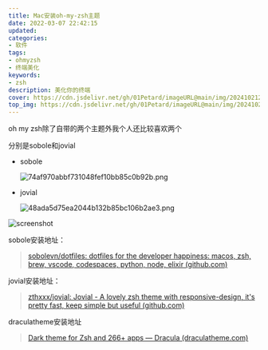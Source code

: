```yaml
---
title: Mac安装oh-my-zsh主题
date: 2022-03-07 22:42:15
updated:
categories: 
- 软件
tags: 
- ohmyzsh
- 终端美化
keywords:
- zsh
description: 美化你的终端
cover: https://cdn.jsdelivr.net/gh/01Petard/imageURL@main/img/202410212218198.png
top_img: https://cdn.jsdelivr.net/gh/01Petard/imageURL@main/img/202410212218476.png
---
```




oh my zsh除了自带的两个主题外我个人还比较喜欢两个

分别是sobole和jovial

- sobole 

  ![74af970abbf731048fef10bb85c0b92b.png](https://img-blog.csdnimg.cn/img_convert/74af970abbf731048fef10bb85c0b92b.png)

- jovial

  ![48ada5d75ea2044b132b85bc106b2ae3.png](https://img-blog.csdnimg.cn/img_convert/48ada5d75ea2044b132b85bc106b2ae3.png)

![screenshot](https://i0.hdslb.com/bfs/album/d96c49f36aadd0c4a7709312c42c11dbff04e71e.png)

sobole安装地址：

> [sobolevn/dotfiles: dotfiles for the developer happiness: macos, zsh, brew, vscode, codespaces, python, node, elixir (github.com)](https://github.com/sobolevn/dotfiles)

jovial安装地址：

> [zthxxx/jovial: Jovial - A lovely zsh theme with responsive-design, it's pretty fast, keep simple but useful (github.com)](https://github.com/zthxxx/jovial)

draculatheme安装地址

> [Dark theme for Zsh and 266+ apps — Dracula (draculatheme.com)](https://draculatheme.com/zsh)
